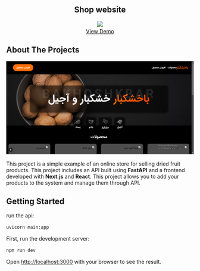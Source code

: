 <p align="center">
<h2 align="center"> 
Shop website </h2>

  <p align="center" ><img src = "https://skillicons.dev/icons?i=fastapi,next,react">
  <br>
<a href="https://plantsai.ir/">View Demo</a>
</p>
</p>

## About The Projects

<img src="public\image\Screenshot.png" alt="about">

<br>

This project is a simple example of an online store for selling dried fruit products. This project includes an API built using **FastAPI** and a frontend developed with **Next.js** and **React**. This project allows you to add your products to the system and manage them through API.


## Getting Started
run the api:

```bash
uvicorn main:app
```
First, run the development server:

```bash
npm run dev
```

Open [http://localhost:3000](http://localhost:3000) with your browser to see the result.
